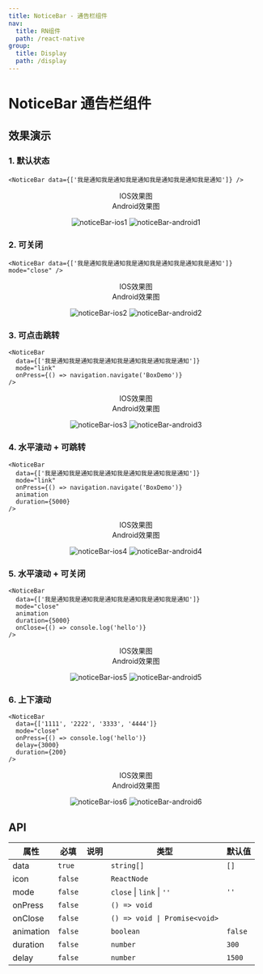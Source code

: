 ```yaml
---
title: NoticeBar - 通告栏组件
nav:
  title: RN组件
  path: /react-native
group:
  title: Display
  path: /display
---
```


# NoticeBar 通告栏组件

## 效果演示

### 1. 默认状态

```tsx | pure
<NoticeBar data={['我是通知我是通知我是通知我是通知我是通知我是通知']} />
```

<center>
  <div style={{ display: 'flex', width: 750 }}>
    <div style={{ width: 375 }}>IOS效果图</div>
    <div style={{ width: 375 }}>Android效果图</div>
  </div>
</center>
<center>
  <figure>
    <img
      alt="noticeBar-ios1"
      src="https://td-dev-public.oss-cn-hangzhou.aliyuncs.com/maoyes-app/1607590503170736339.png"
      style={{ width: 375, marginRight: 10, border: "1px solid #ddd" }}
    />
    <img
      alt="noticeBar-android1"
      src="https://td-dev-public.oss-cn-hangzhou.aliyuncs.com/maoyes-app/1608204534969970783.png"
      style={{ width: 375, border: "1px solid #ddd" }}
    />
  </figure>
</center>

### 2. 可关闭

```tsx | pure
<NoticeBar data={['我是通知我是通知我是通知我是通知我是通知我是通知']} mode="close" />
```

<center>
  <div style={{ display: 'flex', width: 750 }}>
    <div style={{ width: 375 }}>IOS效果图</div>
    <div style={{ width: 375 }}>Android效果图</div>
  </div>
</center>
<center>
  <figure>
    <img
      alt="noticeBar-ios2"
      src="https://td-dev-public.oss-cn-hangzhou.aliyuncs.com/maoyes-app/1607590691904731707.gif"
      style={{ width: 375, marginRight: 10, border: "1px solid #ddd" }}
    />
    <img
      alt="noticeBar-android2"
      src="https://td-dev-public.oss-cn-hangzhou.aliyuncs.com/maoyes-app/1608204117571638383.gif"
      style={{ width: 375, border: "1px solid #ddd" }}
    />
  </figure>
</center>

### 3. 可点击跳转

```tsx | pure
<NoticeBar
  data={['我是通知我是通知我是通知我是通知我是通知我是通知']}
  mode="link"
  onPress={() => navigation.navigate('BoxDemo')}
/>
```

<center>
  <div style={{ display: 'flex', width: 750 }}>
    <div style={{ width: 375 }}>IOS效果图</div>
    <div style={{ width: 375 }}>Android效果图</div>
  </div>
</center>
<center>
  <figure>
    <img
      alt="noticeBar-ios3"
      src="https://td-dev-public.oss-cn-hangzhou.aliyuncs.com/maoyes-app/1607590833751471161.gif"
      style={{ width: 375, marginRight: 10, border: "1px solid #ddd" }}
    />
    <img
      alt="noticeBar-android3"
      src="https://td-dev-public.oss-cn-hangzhou.aliyuncs.com/maoyes-app/1608204120739933999.gif"
      style={{ width: 375, border: "1px solid #ddd" }}
    />
  </figure>
</center>

### 4. 水平滚动 + 可跳转

```tsx | pure
<NoticeBar
  data={['我是通知我是通知我是通知我是通知我是通知我是通知']}
  mode="link"
  onPress={() => navigation.navigate('BoxDemo')}
  animation
  duration={5000}
/>
```

<center>
  <div style={{ display: 'flex', width: 750 }}>
    <div style={{ width: 375 }}>IOS效果图</div>
    <div style={{ width: 375 }}>Android效果图</div>
  </div>
</center>
<center>
  <figure>
    <img
      alt="noticeBar-ios4"
      src="https://td-dev-public.oss-cn-hangzhou.aliyuncs.com/maoyes-app/1607591139376924562.gif"
      style={{ width: 375, marginRight: 10, border: "1px solid #ddd" }}
    />
    <img
      alt="noticeBar-android4"
      src="https://td-dev-public.oss-cn-hangzhou.aliyuncs.com/maoyes-app/1608204135222268970.gif"
      style={{ width: 375, border: "1px solid #ddd" }}
    />
  </figure>
</center>

### 5. 水平滚动 + 可关闭

```tsx | pure
<NoticeBar
  data={['我是通知我是通知我是通知我是通知我是通知我是通知']}
  mode="close"
  animation
  duration={5000}
  onClose={() => console.log('hello')}
/>
```

<center>
  <div style={{ display: 'flex', width: 750 }}>
    <div style={{ width: 375 }}>IOS效果图</div>
    <div style={{ width: 375 }}>Android效果图</div>
  </div>
</center>
<center>
  <figure>
    <img
      alt="noticeBar-ios5"
      src="https://td-dev-public.oss-cn-hangzhou.aliyuncs.com/maoyes-app/1607591428972724765.gif"
      style={{ width: 375, marginRight: 10, border: "1px solid #ddd" }}
    />
    <img
      alt="noticeBar-android5"
      src="https://td-dev-public.oss-cn-hangzhou.aliyuncs.com/maoyes-app/1608204143683850321.gif"
      style={{ width: 375, border: "1px solid #ddd" }}
    />
  </figure>
</center>

### 6. 上下滚动

```tsx | pure
<NoticeBar
  data={['1111', '2222', '3333', '4444']}
  mode="close"
  onPress={() => console.log('hello')}
  delay={3000}
  duration={200}
/>
```

<center>
  <div style={{ display: 'flex', width: 750 }}>
    <div style={{ width: 375 }}>IOS效果图</div>
    <div style={{ width: 375 }}>Android效果图</div>
  </div>
</center>
<center>
  <figure>
    <img
      alt="noticeBar-ios6"
      src="https://td-dev-public.oss-cn-hangzhou.aliyuncs.com/maoyes-app/1607591587750977107.gif"
      style={{ width: 375, marginRight: 10, border: "1px solid #ddd" }}
    />
    <img
      alt="noticeBar-android6"
      src="https://td-dev-public.oss-cn-hangzhou.aliyuncs.com/maoyes-app/1608204155739759993.gif"
      style={{ width: 375, border: "1px solid #ddd" }}
    />
  </figure>
</center>

## API

| 属性      | 必填    | 说明 | 类型                          | 默认值  |
| --------- | ------- | ---- | ----------------------------- | ------- |
| data      | `true`  |      | `string[]`                    | `[]`    |
| icon      | `false` |      | `ReactNode`                   |         |
| mode      | `false` |      | `close` \| `link` \| `''`     | `''`    |
| onPress   | `false` |      | `() => void`                  |         |
| onClose   | `false` |      | `() => void \| Promise<void>` |         |
| animation | `false` |      | `boolean`                     | `false` |
| duration  | `false` |      | `number`                      | `300`   |
| delay     | `false` |      | `number`                      | `1500`  |

